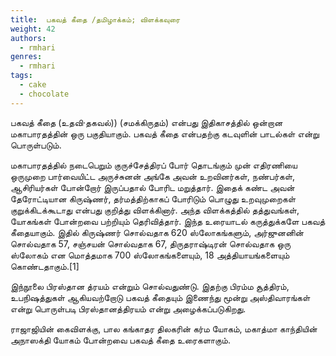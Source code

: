 ```yaml
---
title: 	பகவத் கீதை /தமிழாக்கம்; விளக்கவுரை
weight: 42
authors:
  - rmhari
genres:
  - rmhari 
tags:
  - cake
  - chocolate
---
```


பகவத் கீதை  (உதவி·தகவல்)) (சமக்கிருதம்) என்பது இதிகாசத்தில் ஒன்றான மகாபாரதத்தின் ஒரு பகுதியாகும். பகவத் கீதை என்பதற்கு கடவுளின் பாடல்கள் என்று பொருள்படும்.

மகாபாரதத்தில் நடைபெறும் குருச்சேத்திரப் போர் தொடங்கும் முன் எதிரணியை ஒருமுறை பார்வையிட்ட அருச்சுனன் அங்கே அவன் உறவினர்கள், நண்பர்கள், ஆசிரியர்கள் போன்றோர் இருப்பதால் போரிட மறுத்தார். இதைக் கண்ட அவன் தேரோட்டியான கிருஷ்ணர், தர்மத்திற்காகப் போரிடும் பொழுது உறவுமுறைகள் குறுக்கிடக்கூடாது என்பது குறித்து விளக்கினார். அந்த விளக்கத்தில் தத்துவங்கள், யோகங்கள் போன்றவை பற்றியும் தெரிவித்தார். இந்த உரையாடல் கருத்துக்களே பகவத் கீதையாகும். இதில் கிருஷ்ணர் சொல்வதாக 620 ஸ்லோகங்களும், அர்ஜுனனின் சொல்வதாக 57, சஞ்சயன் சொல்வதாக 67, திருதராஷ்டிரன் சொல்வதாக ஒரு ஸ்லோகம் என மொத்தமாக 700 ஸ்லோகங்களையும், 18 அத்தியாயங்களையும் கொண்டதாகும்.[1]

இந்நூலை பிரஸ்தான த்ரயம் என்றும் சொல்வதுண்டு. இதற்கு பிரம்ம சூத்திரம், உபநிஷத்துகள் ஆகியவற்றோடு பகவத் கீதையும் இணைந்து மூன்று அஸ்திவாரங்கள் என்று பொருள்படி பிரஸ்தானத்திரயம் என்று அழைக்கப்படுகிறது.

ராஜாஜியின் கைவிளக்கு, பால கங்காதர திலகரின் கர்ம யோகம், மகாத்மா காந்தியின் அநாஸக்தி யோகம் போன்றவை பகவத் கீதை உரைகளாகும்.